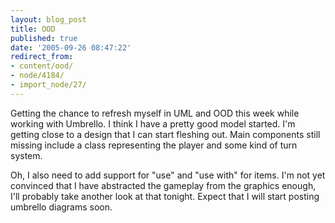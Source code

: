 ```yaml
---
layout: blog_post
title: OOD
published: true
date: '2005-09-26 08:47:22'
redirect_from:
- content/ood/
- node/4184/
- import_node/27/
---
```


Getting the chance to refresh myself in UML and OOD this week while working with Umbrello. I think I have a pretty good model started. I'm getting close to a design that I can start fleshing out. Main components still missing include a class representing the player and some kind of turn system. 

Oh, I also need to add support for "use" and "use with" for items. I'm not yet convinced that I have abstracted the gameplay from the graphics enough, I'll probably take another look at that tonight. Expect that I will start posting umbrello diagrams soon.
